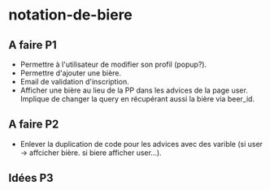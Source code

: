 # notation-de-biere

## A faire P1
- Permettre à l'utilisateur de modifier son profil (popup?).
- Permettre d'ajouter une bière.
- Email de validation d'inscription.
- Afficher une bière au lieu de la PP dans les advices de la page user. Implique de changer la query en récupérant aussi la bière via beer_id.

## A faire P2
- Enlever la duplication de code pour les advices avec des varible (si user -> affcicher bière. si biere afficher user...).

## Idées P3